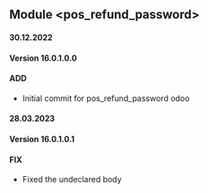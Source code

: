 ## Module <pos_refund_password>

#### 30.12.2022
#### Version 16.0.1.0.0
#### ADD
- Initial commit for pos_refund_password odoo
#### 28.03.2023
#### Version 16.0.1.0.1
#### FIX
- Fixed the undeclared body 
